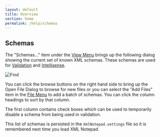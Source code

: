 ```yaml
---
layout: default
title: Overview
section: home
permalink: /help/schemas
---
```


## Schemas

The "Schemas..." item under the [View Menu](/XmlNotepad/help/menus) brings up the following dialog showing the current set of known XML schemas. These schemas are used for [Validation](/XmlNotepad/help/validation) and [Intellisense](/XmlNotepad/help/intellisense).

![Find](/XmlNotepad/assets/images/schemas.png)

You can click the browse buttons on the right hand side to bring up the Open File Dialog to browse for new files or you can select the "Add Files" item in the [File Menu](/XmlNotepad/help/menus) to add a batch of schemas. You can click the column headings to sort by that column.

The first column contains check boxes which can be used to temporarily disable a schema from being used in validation.

This list of schemas is persisted in the `XmlNotepad.settings` file so it is remembered next time you load XML Notepad.